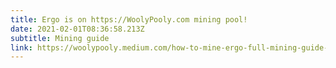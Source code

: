 ```yaml
---
title: Ergo is on https://WoolyPooly.com mining pool!
date: 2021-02-01T08:36:58.213Z
subtitle: Mining guide
link: https://woolypooly.medium.com/how-to-mine-ergo-full-mining-guide-f9770b476c7
---
```

